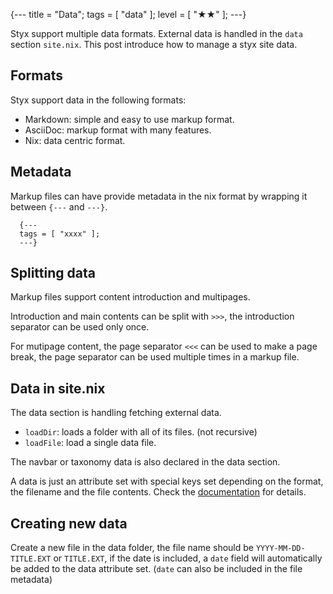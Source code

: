 {---
title = "Data";
tags = [ "data" ];
level = [ "★★" ];
---}

Styx support multiple data formats. External data is handled in the `data` section `site.nix`. This post introduce how to manage a styx site data.

>>>

## Formats

Styx support data in the following formats:

- Markdown: simple and easy to use markup format.
- AsciiDoc: markup format with many features.
- Nix: data centric format.

## Metadata

Markup files can have provide metadata in the nix format by wrapping it between `{---` and `---}`.

```
  {---
  tags = [ "xxxx" ];
  ---}
```

## Splitting data

Markup files support content introduction and multipages.

Introduction and main contents can be split with `>>>`, the introduction separator can be used only once.

For mutipage content, the page separator `<<<` can be used to make a page break, the page separator can be used multiple times in a markup file.


## Data in site.nix

The data section is handling fetching external data.

- `loadDir`: loads a folder with all of its files. (not recursive)
- `loadFile`: load a single data file.

The navbar or taxonomy data is also declared in the data section.

A data is just an attribute set with special keys set depending on the format, the filename and the file contents. Check the [documentation](https://styx-static.github.io/styx-site/documentation.html) for details.


## Creating new data

Create a new file in the data folder, the file name should be `YYYY-MM-DD-TITLE.EXT` or `TITLE.EXT`, if the date is included, a `date` field will automatically be added to the data attribute set. (`date` can also be included in the file metadata)


